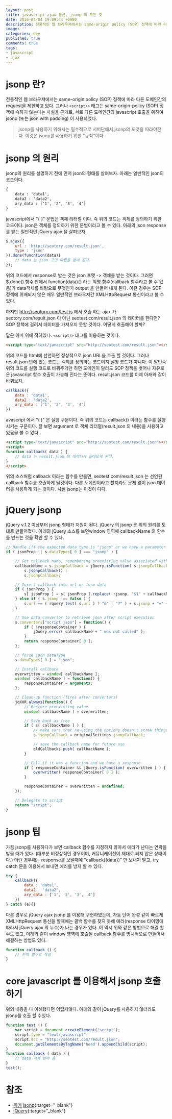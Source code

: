 ```yaml
---
layout: post
title: javascript ajax 통신, jsonp 의 모든 것
date: 2016-04-04 19:09:44 +0900
description: 전통적인 웹 브라우져에서는 same-origin policy (SOP) 정책에 따라 다른 도메인간의 request을 제한하고 있다. 그러나 &lt;script/&gt; 태그는 same-origin-policy (SOP) 정책에 속하지 않는다는 사실을 근거로, 서로 다른 도메인간의 javascript 호출을 위하여 jsonp (또는 json with padding) 이 사용되었다.
image: ''
categories: dev
published: true
comments: true
tags:
- javascript
- ajax
---
```


# jsonp 란?

전통적인 웹 브라우져에서는 same-origin policy (SOP) 정책에 따라 다른 도메인간의 request을 제한하고 있다. 그러나 `<script/>` 태그는 same-origin-policy (SOP) 정책에 속하지 않는다는 사실을 근거로, 서로 다른 도메인간의 javascript 호출을 위하여 jsonp (또는 json with padding) 이 사용되었다.

> jsonp를 사용하기 위해서는 필수적으로 서버단에서 jsonp의 포맷을 따라야한다. 이것은 jsonp를 사용하기 위한 "규칙"이다.

# jsonp 의 원리

jsonp의 원리를 설명하기 전에 먼저 json의 형태를 살펴보자. 아래는 일반적인 json의 코드이다.

```html
{
    data : 'data1',
    data2 : 'data2',
    ary_data : ['1', '2', '3', '4']
}
```

javascript에서 "{ }" 문법은 객체 리터럴 이다. 즉 위의 코드는 객체를 정의하기 위한 코드이다. json은 객체를 정의하기 위한 문법이라고 볼 수 있다. 아래의 json response 를 받는 일반적인 jQuery ajax 을 살펴보자.

```javascript
$.ajax({
    url : 'http://seotory.com/result.json',
    type : 'json'
}).done(funcntion(data){
    // data 는 json 포맷 타입을 받게 된다.
});
```

위의 코드에서 response로 받는 것은 json 포맷 -> 객체를 받는 것이다. 그러면 $.done() 함수 안에서 function(data){} 라는 익명 함수(callback 함수라고 볼 수 있음)가 data객체를 바탕으로 무엇인가 output 을 만들어 내게 된다. 이런 경우는 SOP 정책에 위배되지 않은 매우 일반적인 브라우져간 XMLHttpRequest 통신이라고 볼 수 있다.

하지만 http://seotory.com/test.js 에서 호출 하는 ajax 가 seotory.com/result.json 이 아닌 seotest.com/result.json 의 데이터를 한다면? SOP 정책에 걸려서 데이터를 가져오지 못할 것이다. 어떻게 호출해야 할까?

답은 이미 위에 적혀있다. `<script/>` 태그를 이용하는 것이다.

```html
<script type="text/javascript" src="http://seotest.com/result.json"></script>
```

위의 코드를 html에 선언하면 정상적으로 json URL을 호출 할 것이다. 그러나 result.json 안에 있는 코드는 객체를 정의하는 코드이지 실행 코드가 아니다. 이 말인즉 위의 코드를 실행 코드로 바꿔주기만 하면 도메인이 달라도 SOP 정책을 벗어나 자유로운 javascript 함수 호출이 가능해 진다는 뜻이다. result.json 코드를 이제 아래와 같이 바꿔보자.

```javascript
callback({
    data : 'data1',
    data2 : 'data2',
    ary_data : ['1', '2', '3', '4']
})
```

avascript 에서 "( )" 은 실행 구문이다. 즉 위의 코드는 callback() 이라는 함수를 실행 시키는 구문이다. 잘 보면 argument 로 객체 리터럴(result.json 의 내용)을 사용하고 있음을 볼 수 있다.

```html
<script type="text/javascript" src="http://seotest.com/result.json"></script>
<script>
function callback( data ) {
    // data 는 result.json 의 데이터가 들어오게 된다.
}
</script>
```

위의 소스처럼 callback 이라는 함수를 만들면, seotest.com/result.json 는 선언된 callback 함수를 호출하게 될것이다. 다른 도메인이라고 할지라도 문제 없이 json 데이터를 사용하게 되는 것이다. 사실 jsonp는 이것이 다다.

# jQuery jsonp

jQuery v.1.2 이상부터 jsonp 형태가 지원이 된다. jQuery 의 jsonp 은 위의 원리를 토대로 만들어졌다. 아래의 jQuery 소스를 보면window 영역에 callbackName 의 함수를 만드는 것을 확인 할 수 있다.

```javascript
// Handle iff the expected data type is "jsonp" or we have a parameter to set
if ( jsonProp || s.dataTypes[ 0 ] === "jsonp" ) {

	// Get callback name, remembering preexisting value associated with it
	callbackName = s.jsonpCallback = jQuery.isFunction( s.jsonpCallback ) ?
		s.jsonpCallback() :
		s.jsonpCallback;

	// Insert callback into url or form data
	if ( jsonProp ) {
		s[ jsonProp ] = s[ jsonProp ].replace( rjsonp, "$1" + callbackName );
	} else if ( s.jsonp !== false ) {
		s.url += ( rquery.test( s.url ) ? "&" : "?" ) + s.jsonp + "=" + callbackName;
	}

	// Use data converter to retrieve json after script execution
	s.converters["script json"] = function() {
		if ( !responseContainer ) {
			jQuery.error( callbackName + " was not called" );
		}
		return responseContainer[ 0 ];
	};

	// force json dataType
	s.dataTypes[ 0 ] = "json";

	// Install callback
	overwritten = window[ callbackName ];
	window[ callbackName ] = function() {
		responseContainer = arguments;
	};

	// Clean-up function (fires after converters)
	jqXHR.always(function() {
		// Restore preexisting value
		window[ callbackName ] = overwritten;

		// Save back as free
		if ( s[ callbackName ] ) {
			// make sure that re-using the options doesn't screw things around
			s.jsonpCallback = originalSettings.jsonpCallback;

			// save the callback name for future use
			oldCallbacks.push( callbackName );
		}

		// Call if it was a function and we have a response
		if ( responseContainer && jQuery.isFunction( overwritten ) ) {
			overwritten( responseContainer[ 0 ] );
		}

		responseContainer = overwritten = undefined;
	});

	// Delegate to script
	return "script";
}
```

# jsonp 팁

가끔 jsonp를 사용하다가 보면 callback 함수를 지정하지 않아서 에러가 난다는 연락을 받을 때가 있다. (대부분 비정상적인 경우이며, 커뮤니케이션이 제대로 되지 않은 상태이다.) 이런 경우에는 response를 보낼때에 "callback({data})" 만 보내지 말고, try catch 문을 이용해서 보내면 에러를 방지 할 수 있다.

```javascript
try {
    callback({
        data : 'data1',
        data2 : 'data2',
        ary_data : ['1', '2', '3', '4']
    })
} catch (e){}
```

다른 경우로 jQuery ajax jsonp 를 이용해 구현하였는데, 자동 단어 완성 같이 빠르게 XMLHttpRequest 통신을 할때에는 콜백 함수를 찾지 못해 에러(response 타이밍에 따라서 jQuery ajax 의 누수)가 나는 경우가 있다. 이 역시 위와 같은 방법으로 해결 할 수도 있고, 아래와 같이 window 영역에 호출될 callback 함수를 명시적으로 만들어서 해결하는 방법도 있다.

```javascript
function callback () {
    // 전역 함수로 작성
}
```

# core javascript 를 이용해서 jsonp 호출하기

위의 내용을 다 이해했다면 어렵지않다. 아래와 같이 jQuery를 사용하지 않더라도 jsonp를 호출 할 수있다.

```javascript
function test () {
    var script = document.createElement("script");
    script.type = "text/javascript";
    script.src = "http://seotest.com/result.json";
    document.getElementsByTagName('head').appendChild(script);
}
function callback ( data ) {
    // data 객체 받아 옴
}
test();
```

# 참조

- [위키 jsonp](http://en.wikipedia.org/wiki/JSONP){:target="_blank"}
- [jQuery](https://github.com/jquery/jquery/blob/master/src/ajax/jsonp.js){:target="_blank"}